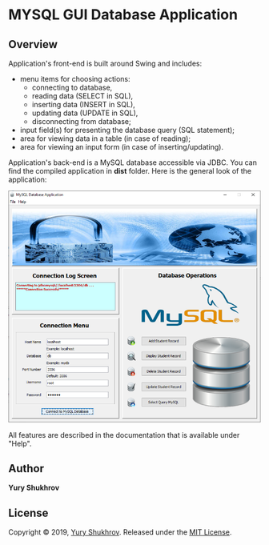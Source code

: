 # MYSQL GUI Database Application

## Overview

Application's front-end is built around Swing and includes:
* menu items for choosing actions:
  * connecting to database,
  * reading data (SELECT in SQL),
  * inserting data (INSERT in SQL),
  * updating data (UPDATE in SQL),
  * disconnecting from database;
* input field(s) for presenting the database query (SQL statement);
* area for viewing data in a table (in case of reading);
* area for viewing an input form (in case of inserting/updating).

Application's back-end is a MySQL database accessible via JDBC. You can find the compiled application in **dist** folder. Here is the general look of the application:

![](https://raw.githubusercontent.com/yuryshukhrov/mysql-db-gui-app/master/src/images/mysql_db_gui_app.png)

All features are described in the documentation that is available under "Help".




## Author

**Yury Shukhrov**

## License

Copyright © 2019, [Yury Shukhrov](https://github.com/yuryshukhrov).
Released under the [MIT License](LICENSE).

